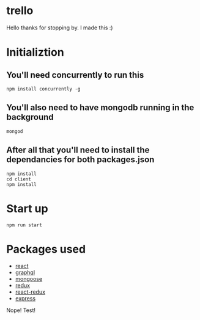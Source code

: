 # trello
Hello thanks for stopping by.  I made this :)

# Initializtion
## You'll need concurrently to run this
``` 
npm install concurrently -g
```
## You'll also need to have mongodb running in the background
```
mongod
```
## After all that you'll need to install the dependancies for both packages.json
```
npm install
cd client
npm install
```
# Start up
```
npm run start
```

# Packages used
- [react](https://www.npmjs.com/package/create-react-app)
- [graphql](https://www.npmjs.com/package/graphql)
- [mongoose](https://www.npmjs.com/package/mongoose)
- [redux](https://www.npmjs.com/package/redux)
- [react-redux](https://www.npmjs.com/package/react-redux)
- [express](https://www.npmjs.com/package/express)

Nope!
Test!
